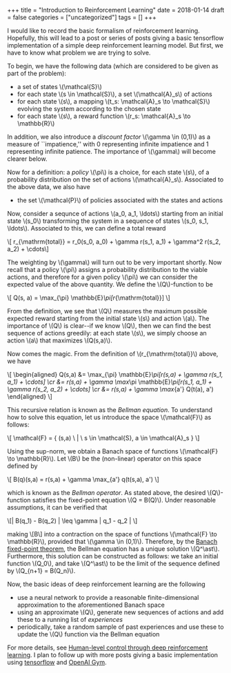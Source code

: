 +++
title = "Introduction to Reinforcement Learning"
date = 2018-01-14
draft = false
categories = ["uncategorized"]
tags = []
+++

I would like to record the basic formalism of reinforcement learning. Hopefully,
this will lead to a post or series of posts giving a basic tensorflow
implementation of a simple deep reinforcement learning model. But first, we have
to know what problem we are trying to solve.

To begin, we have the following data (which are considered to be given as part
of the problem):
* a set of states \\(\mathcal{S}\\)
* for each state \\(s \in \mathcal{S}\\), a set \\(\mathcal{A}_s\\) of actions
* for each state \\(s\\), a mapping \\(t_s: \mathcal{A}_s \to \mathcal{S}\\) evolving
  the system according to the chosen state
* for each state \\(s\\), a reward function \\(r_s: \mathcal{A}_s \to \mathbb{R}\\)

In addition, we also introduce a _discount factor_ \\(\gamma \in (0,1)\\) as a
measure of ``impatience,'' with 0 representing infinite impatience and 1
representing infinite patience. The importance of \\(\gamma\\) will become clearer
below.

Now for a definition: a _policy_ \\(\pi\\) is a choice, for each state \\(s\\), of a
probability distribution on the set of actions \\(\mathcal{A}_s\\). Associated to
the above data, we also have
* the set \\(\mathcal{P}\\) of policies associated with the states and actions

Now, consider a sequnce of actions \\(a_0, a_1, \ldots\\) starting from an initial state \\(s_0\\) transforming the system in a sequence of states \\(s_0, s_1, \ldots\\). Associated to this, we can define a total reward

\\[ r_{\mathrm{total}} = r_0(s_0, a_0) + \gamma r(s_1, a_1) + \gamma^2 r(s_2, a_2) + \cdots\\]

The weighting by \\(\gamma\\) will turn out to be very important shortly. Now recall that a policy \\(\pi\\) assigns a probability distribution to the viable actions, and therefore for a given policy \\(\pi\\) we can consider the expected value of the above quantity. We define the \\(Q\\)-function to be

\\[ Q(s, a) = \max_{\pi} \mathbb{E}_\pi[r_{\mathrm{total}}] \\]

From the definition, we see that \\(Q\\) measures the maximum possible expected reward starting from the initial state \\(s\\) and action \\(a\\). The importance of \\(Q\\) is clear--if we know \\(Q\\), then we can find the best sequence of actions greedily: at each state \\(s\\), we simply choose an action \\(a\\) that maximizes \\(Q(s,a)\\).

Now comes the magic. From the definition of \\(r_{\mathrm{total}}\\) above, we have

\\[ \\begin{aligned}
Q(s,a) &= \max_{\pi} \mathbb{E}_\pi[r(s,a) + \gamma r(s_1, a_1) + \cdots] \cr
&= r(s,a) + \gamma \max_\pi \mathbb{E}_\pi[r(s_1, a_1) + \gamma r(s_2, a_2) + \cdots] \cr
&= r(s,a) + \gamma \max_{a'} Q(t(a), a')
\\end{aligned} \\]

This recursive relation is known as the _Bellman equation_. To understand how to
solve this equation, let us introduce the space \\(\mathcal{F}\\) as follows:

\\[ \mathcal{F} = \{ (s,a) \ | \ s \in \mathcal{S}, a \in \mathcal{A}_s \} \\]

Using the sup-norm, we obtain a Banach space of functions
\\(\mathcal{F} \to \mathbb{R}\\). Let \\(B\\) be the (non-linear) operator on this space
defined by

\\[ B(q)(s,a) = r(s,a) + \gamma \max_{a'} q(t(s,a), a') \\]

which is known as the _Bellman operator_. As stated above, the desired
\\(Q\\)-function satisfies the fixed-point equation \\(Q = B(Q)\\). Under reasonable
assumptions, it can be verified that

\\[\| B(q_1) - B(q_2) \| \leq \gamma \| q_1 - q_2 \| \\]

making \\[B\\] into a contraction on the space of functions
\\(\mathcal{F} \to \mathbb{R}\\), provided that \\(\gamma \in (0,1)\\). Therefore, by
the [Banach fixed-point theorem](https://en.wikipedia.org/wiki/Banach_fixed-point_theorem),
the Bellman equation has a unique solution \\(Q^\ast\\). Furthermore, this
solution can be constructed as follows: we take an initial function \\(Q_0\\), and
take \\(Q^\ast\\) to be the limit of the sequence defined by
\\(Q_{n+1} = B(Q_n)\\).

Now, the basic ideas of deep reinforcement learning are the following
* use a neural network to provide a reasonable finite-dimensional approximation
  to the aforementioned Banach space
* using an approximate \\(Q\\), generate new sequences of actions and add these to a
  running list of _experiences_
* periodically, take a random sample of past experiences and use these to update
  the \\(Q\\) function via the Bellman equation

For more details, see [Human-level control through deep reinforcement learning](https://www.nature.com/articles/nature14236). I plan to follow up with more posts giving a basic implementation using [tensorflow](https://www.tensorflow.org/) and [OpenAI Gym](https://github.com/openai/gym).
